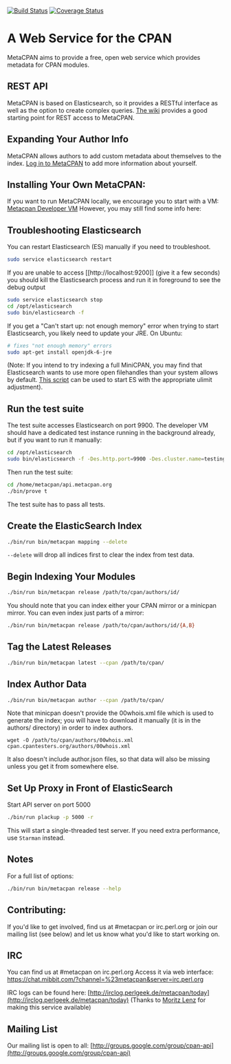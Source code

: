 [![Build Status](https://travis-ci.org/metacpan/metacpan-api.png?branch=master)](https://travis-ci.org/metacpan/metacpan-api)
[![Coverage Status](https://coveralls.io/repos/metacpan/metacpan-api/badge.png)](https://coveralls.io/r/metacpan/metacpan-api)

A Web Service for the CPAN
==========================

MetaCPAN aims to provide a free, open web service which provides metadata for
CPAN modules.

REST API
--------

MetaCPAN is based on Elasticsearch, so it provides a RESTful interface as well
as the option to create complex queries. [The
wiki](https://github.com/metacpan/metacpan-api/wiki/API-docs) provides a good
starting point for REST access to MetaCPAN.

Expanding Your Author Info
--------------------------

MetaCPAN allows authors to add custom metadata about themselves to the index.
[Log in to MetaCPAN](https://metacpan.org/account/profile) to add more
information about yourself.

Installing Your Own MetaCPAN:
---------------------------------------

If you want to run MetaCPAN locally, we encourage you to start with a VM: [Metacpan Developer VM](https://github.com/metacpan/metacpan-developer)
However, you may still find some info here:

## Troubleshooting Elasticsearch

You can restart Elasticsearch (ES) manually if you need to troubleshoot.
```sh
sudo service elasticsearch restart
```
If you are unable to access [[http://localhost:9200]] (give it a few seconds) you should kill the Elasticsearch process and run it in foreground to see the debug output
```sh
sudo service elasticsearch stop
cd /opt/elasticsearch
sudo bin/elasticsearch -f
```
If you get a "Can't start up: not enough memory" error when trying to start Elasticsearch, you likely need to update your JRE.  On Ubuntu:
```sh
# fixes "not enough memory" errors
sudo apt-get install openjdk-6-jre
```
(Note: If you intend to try indexing a full MiniCPAN, you may find that Elasticsearch wants to use more open filehandles than your system allows by default. [This script](https://gist.github.com/3230962) can be used to start ES with the appropriate ulimit adjustment).

## Run the test suite

The test suite accesses Elasticsearch on port 9900.
The developer VM should have a dedicated test instance running in the background already,
but if you want to run it manually:
```sh
cd /opt/elasticsearch
sudo bin/elasticsearch -f -Des.http.port=9900 -Des.cluster.name=testing
```
Then run the test suite:
```sh
cd /home/metacpan/api.metacpan.org
./bin/prove t
```
The test suite has to pass all tests.

## Create the ElasticSearch Index

```sh
./bin/run bin/metacpan mapping --delete
```

`--delete` will drop all indices first to clear the index from test data.

## Begin Indexing Your Modules

```sh
./bin/run bin/metacpan release /path/to/cpan/authors/id/
```
You should note that you can index either your CPAN mirror or a minicpan mirror.  You can even index just parts of a mirror:
```sh
./bin/run bin/metacpan release /path/to/cpan/authors/id/{A,B}
```

## Tag the Latest Releases

```sh
./bin/run bin/metacpan latest --cpan /path/to/cpan/
```

## Index Author Data

```sh
./bin/run bin/metacpan author --cpan /path/to/cpan/
```
Note that minicpan doesn't provide the 00whois.xml file which is used to generate the index; you will have to download it manually (it is in the authors/ directory) in order to index authors.

    wget -O /path/to/cpan/authors/00whois.xml cpan.cpantesters.org/authors/00whois.xml

It also doesn't include author.json files, so that data will also be missing unless you get it from somewhere else.

## Set Up Proxy in Front of ElasticSearch

Start API server on port 5000
```sh
./bin/run plackup -p 5000 -r
```
This will start a single-threaded test server. If you need extra performance, use `Starman` instead.

## Notes

For a full list of options:
```sh
./bin/run bin/metacpan release --help
```

Contributing:
-------------

If you'd like to get involved, find us at #metacpan or irc.perl.org or join
our mailing list (see below) and let us know what you'd like to start working
on.

IRC
---

You can find us at #metacpan on irc.perl.org
Access it via web interface: https://chat.mibbit.com/?channel=%23metacpan&server=irc.perl.org

IRC logs can be found here:
[http://irclog.perlgeek.de/metacpan/today](http://irclog.perlgeek.de/metacpan/today)
(Thanks to [Moritz Lenz](http://moritz.faui2k3.org/) for making this service
available)

Mailing List
------------

Our mailing list is open to all:
[http://groups.google.com/group/cpan-api](http://groups.google.com/group/cpan-api) 

